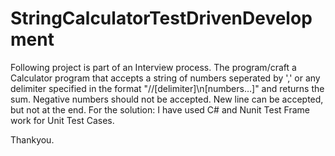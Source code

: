 # StringCalculatorTestDrivenDevelopment

Following project is part of an Interview process.
The program/craft a Calculator program that accepts a string of numbers seperated by ',' or any delimiter specified in the format "//[delimiter]\n[numbers…]" 
and returns the sum.
Negative numbers should not be accepted.
New line can be accepted, but not at the end.
For the solution:
I have used C# and Nunit Test Frame work for Unit Test Cases.

Thankyou.

